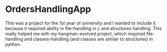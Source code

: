 # OrdersHandlingApp
This was a project for the 1st year of university and I wanted to include it because it required ability in file-handling in c and structures handling. This really helped me with my hangman-evolved project, which required file-handling and classes-handling (and classes are similar to structures) in python.
